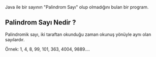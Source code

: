 Java ile bir sayının "Palindrom Sayı" olup olmadığını bulan bir program.

## Palindrom Sayı Nedir ?
Palindromik sayı, iki taraftan okunduğu zaman okunuş yönüyle aynı olan sayılardır.

Örnek: 1, 4, 8, 99, 101, 363, 4004, 9889....